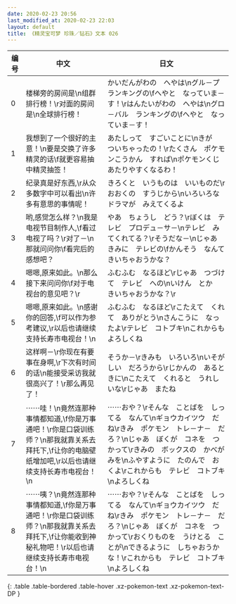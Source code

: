 ```yaml
---
date: 2020-02-23 20:56
last_modified_at: 2020-02-23 22:03
layout: default
title: 《精灵宝可梦 珍珠／钻石》文本 026
---
```

| 编号 | 中文 | 日文 |
| ---- | ---- | ---- |
| 0 | 楼梯旁的房间是\n组群排行榜！\r对面的房间是\n全球排行榜！ | かいだんがわの　へやは\nグル－プ　ランキングの\fへやと　なっていま－す！\rはんたいがわの　へやは\nグロ－バル　ランキングの\fへやと　なっていま－す！ |
| 1 | 我想到了一个很好的主意！\n要是交换了许多精灵的话\f就更容易抽中精灵抽签！ | あたしって　すごいことに\nきが　ついちゃったの！\rたくさん　ポケモンこうかん　すれば\nポケモンくじ　あたりやすくなるわ！ |
| 2 | 纪录真是好东西,\r从众多数字中可以看出\n许多有意思的事情呢！ | きろくと　いうものは　いいものだ\rおおくの　すうじから\nいろいろな　ドラマが　みえてくるよ |
| 3 | 哟,感觉怎么样？\n我是电视节目制作人,\f看过电视了吗？\r对了－\n那就问问你\f看完后的感想吧？ | やあ　ちょうし　どう？\rぼくは　テレビ　プロデュ－サ－\nテレビ　みてくれてる？\rそうだな－\nじゃあ　きみに　テレビの\fかんそう　なんて　きいちゃおうかな？ |
| 4 | 嗯嗯,原来如此。\n那么接下来问问你\f对于电视台的意见吧？\r | ふむふむ　なるほど\rじゃあ　つづけて　テレビ　への\nいけん　とか　きいちゃおうかな？\r |
| 5 | 嗯嗯,原来如此。\n感谢你的回答,\f可以作为参考建议,\r以后也请继续支持长寿市电视台！\n | ふむふむ　なるほど\rこたえて　くれて　ありがとう\nさんこうに　なったよ\rテレビ　コトブキ\nこれからも　よろしくね |
| 6 | 这样啊－\r你现在有要事在身啊,\r下次有时间的话\n能接受采访我就很高兴了！\r那么再见了！ | そうか－\rきみも　いろいろ\nいそがしい　だろうから\rじかんの　あるときに\nこたえて　くれると　うれしいな\rじゃあ　またね |
| 7 | ⋯⋯哇！\n竟然连那种事情都知道,\f你是万事通吧！\r你是口袋训练师？\n那我就靠关系去拜托下,\f让你的电脑壁纸增加吧,\r以后也请继续支持长寿市电视台！\n | ⋯⋯おや？\rそんな　ことばを　しってる　なんて\nギョウカイツウ　だね\rきみ　ポケモン　トレ－ナ－　だろ？\nじゃあ　ぼくが　コネを　つかって\rきみの　ボックスの　かべがみを\nふやすように　たのんで　おくよ\rこれからも　テレビ　コトブキ\nよろしくね |
| 8 | ⋯⋯咦？\n竟然连那种事情都知道,\f你是万事通吧！\r你是口袋训练师？\n那我就靠关系去拜托下,\f让你能收到神秘礼物吧！\r以后也请继续支持长寿市电视台！\n | ⋯⋯おや？\rそんな　ことばを　しってる　なんて\nギョウカイツウ　だね\rきみ　ポケモン　トレ－ナ－　だろ？\nじゃあ　ぼくが　コネを　つかって\rおくりものを　うけとる　ことが\nできるように　しちゃおうかな！\rこれからも　テレビ　コトブキ\nよろしくね |
{: .table .table-bordered .table-hover .xz-pokemon-text .xz-pokemon-text-DP }